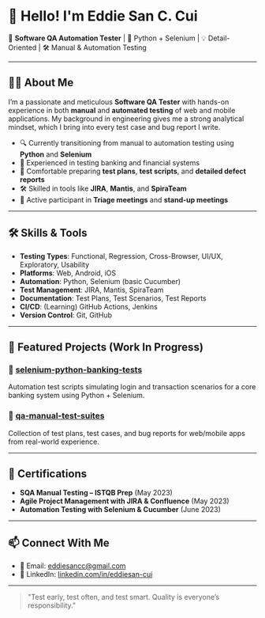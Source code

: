 # 👋 Hello! I'm Eddie San C. Cui

🎯 **Software QA Automation Tester** | 🧪 Python + Selenium | 💡 Detail-Oriented | 🛠️ Manual & Automation Testing

---

## 👨‍💻 About Me

I’m a passionate and meticulous **Software QA Tester** with hands-on experience in both **manual** and **automated testing** of web and mobile applications. My background in engineering gives me a strong analytical mindset, which I bring into every test case and bug report I write.

- 🔍 Currently transitioning from manual to automation testing using **Python** and **Selenium**
- 💼 Experienced in testing banking and financial systems
- 🧪 Comfortable preparing **test plans**, **test scripts**, and **detailed defect reports**
- 🛠️ Skilled in tools like **JIRA**, **Mantis**, and **SpiraTeam**
- 🤝 Active participant in **Triage meetings** and **stand-up meetings**

---

## 🛠️ Skills & Tools

- **Testing Types**: Functional, Regression, Cross-Browser, UI/UX, Exploratory, Usability
- **Platforms**: Web, Android, iOS
- **Automation**: Python, Selenium (basic Cucumber)
- **Test Management**: JIRA, Mantis, SpiraTeam
- **Documentation**: Test Plans, Test Scenarios, Test Reports
- **CI/CD**: (Learning) GitHub Actions, Jenkins
- **Version Control**: Git, GitHub

---

## 📁 Featured Projects (Work In Progress)

### 🔹 [selenium-python-banking-tests](https://github.com/yourusername/sample-future-project)
Automation test scripts simulating login and transaction scenarios for a core banking system using Python + Selenium.

### 🔹 [qa-manual-test-suites](https://github.com/yourusername/qa-manual-test-suites/sample-future-project)
Collection of test plans, test cases, and bug reports for web/mobile apps from real-world experience.

---

## 🧾 Certifications

- **SQA Manual Testing – ISTQB Prep** (May 2023)
- **Agile Project Management with JIRA & Confluence** (May 2023)
- **Automation Testing with Selenium & Cucumber** (June 2023)

---

## 📫 Connect With Me

- 📧 Email: <a href="mailto:eddiesancc@gmail.com" target="_blank">eddiesancc@gmail.com</a>  
- 💼 LinkedIn: <a href="https://www.linkedin.com/in/eddiesan-cui/" target="_blank">linkedin.com/in/eddiesan-cui</a>

---

> "Test early, test often, and test smart. Quality is everyone’s responsibility."
